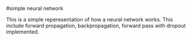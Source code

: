 #simple neural network

This is a simple reperesentation of how a neural network works. This include forward propagation, backpropagation, forward pass with dropout implemented. 